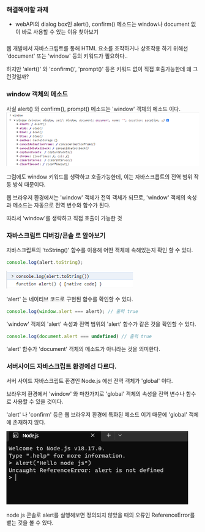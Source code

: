 ### 해결해야할 과제
  
- webAPI의 dialog box인 alert(), confirm() 메소드는 window나 document 없이 바로 사용할 수 있는 이유 찾아보기

### 

웹 개발에서 자바스크립트를 통해 HTML 요소를 조작하거나 상호작용 하기 위해선
'document' 또는 'window' 등의 키워드가 필요하다..

하지만 'alert()' 와 'confirm()', 'prompt()' 등은 키워드 없이 직접 호출가능한데 왜 그런것일까?

### window 객체의 메소드

사실 alert() 와 confirm(), prompt() 메소드는 'window' 객체의 메소드 이다.
<img src = "image/image2.png">

그럼에도 window 키워드를 생략하고 호출가능한데, 이는 자바스크릅트의 전역 범위 작동 방식 때문이다.

웹 브라우저 환경에서는 'window' 객체가 전역 객체가 되므로, 'window' 객체의 속성과 메소드는 자동으로 전역 변수와 함수가 된다.

따라서 'window'를 생략하고 직접 호출이 가능한 것

### 자바스크립트 디버깅/콘솔 로 알아보기

자바스크립트의 'toString()' 함수를 이용해 어떤 객체에 속해있는지 확인 할 수 있다.
```javascript
console.log(alert.toString);
```
<img src = "image/image3.png"/>

'alert' 는 네이티브 코드로 구현된 함수를 확인할 수 있다.

```javascript
console.log(window.alert === alert); // 출력 true
```

'window' 객체의 'alert' 속성과 전역 범위의 'alert' 함수가 같은 것을 확인할 수 있다.

```javascript
console.log(document.alert === undefined) // 출력 true
```

'alert' 함수가 'document' 객체의 메소드가 아니라는 것을 의미한다.

### 서버사이드 자바스크립트 환경에선 다르다.

서버 사이드 자바스크립트 환경인 Node.js 에선 전역 객체가 'global' 이다.

브라우저 환경에서 'window' 와 마찬가지로 'global' 객체의 속성을 전역 변수나 함수로 사용할 수 있을 것이다.

'alert' 나 'confirm' 등은 웹 브라우저 환경에 특화된 메소드 이기 때문에 'global' 객체에 존재하지 않다.

<img src = "image/image5.png">

node js 콘솔로 alert를 실행해보면 정의되지 않았을 때의 오류인 ReferenceError를 뱉는 것을 볼 수 있다. 

